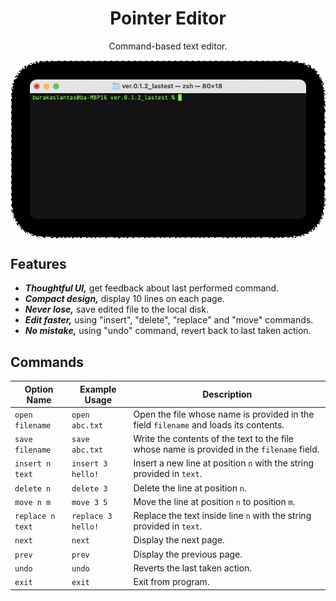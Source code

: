 <h1 align="center">Pointer Editor</h2>
<p align="center">
Command-based text editor.
</p>
<p align="center">
<img align="center" src="./docs/main.gif" />
</p>

## Features

* ***Thoughtful UI,*** get feedback about last performed command.
* ***Compact design,*** display 10 lines on each page.
* ***Never lose,*** save edited file to the local disk.
* ***Edit faster,*** using "insert", "delete", "replace" and "move" commands.
* ***No mistake,*** using "undo" command, revert back to last taken action.

## Commands
|Option Name|Example Usage|Description|
|----------------|-----|-------------------------------------------------|
|`open filename` |`open abc.txt`    |Open the file whose name is provided in the field `filename` and loads its contents.|
|`save filename` |`save abc.txt`    |Write the contents of the text to the file whose name is provided in the `filename` field.|
|`insert n text` |`insert 3 hello!` |Insert a new line at position `n` with the string provided in `text`.|
|`delete n`      |`delete 3`        |Delete the line at position `n`.|
|`move n m`      |`move 3 5`        |Move the line at position `n` to position `m`.|
|`replace n text`|`replace 3 hello!`|Replace the text inside line `n` with the string provided in `text`.|
|`next`          |`next`            |Display the next page.|
|`prev`          |`prev`            |Display the previous page.|
|`undo`          |`undo`            |Reverts the last taken action.|
|`exit`          |`exit`            |Exit from program.|

